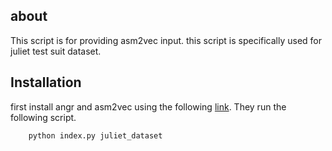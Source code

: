 




<!-- USAGE EXAMPLES -->
## about
This script is for providing asm2vec input. this script is specifically used for
juliet test suit dataset.

## Installation

first install angr and asm2vec using the following 
[link](https://github.com/Lancern/asm2vec). They run the following script.
```sh
    python index.py juliet_dataset
   ```

